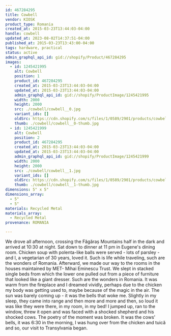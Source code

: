 ```yaml
---
id: 467284295
title: Cowbell
vendor: KIOSK
product_type: Romania
created_at: 2015-03-23T13:44:03-04:00
handle: cowbell
updated_at: 2023-08-02T14:37:51-04:00
published_at: 2015-03-23T13:43:00-04:00
tags: hardware, practical
status: active
admin_graphql_api_id: gid://shopify/Product/467284295
images:
  - id: 1245421995
    alt: Cowbell
    position: 1
    product_id: 467284295
    created_at: 2015-03-23T13:44:03-04:00
    updated_at: 2015-03-23T13:44:03-04:00
    admin_graphql_api_id: gid://shopify/ProductImage/1245421995
    width: 2000
    height: 2000
    src: ./cowbell/cowbell__0.jpg
    variant_ids: []
    oldSrc: https://cdn.shopify.com/s/files/1/0589/2901/products/cowbell_2.jpeg?v=1427132643
    thumb: ./cowbell/cowbell__0-thumb.jpg
  - id: 1245421999
    alt: Cowbell
    position: 2
    product_id: 467284295
    created_at: 2015-03-23T13:44:03-04:00
    updated_at: 2015-03-23T13:44:03-04:00
    admin_graphql_api_id: gid://shopify/ProductImage/1245421999
    width: 2000
    height: 2000
    src: ./cowbell/cowbell__1.jpg
    variant_ids: []
    oldSrc: https://cdn.shopify.com/s/files/1/0589/2901/products/cowbell.jpeg?v=1427132643
    thumb: ./cowbell/cowbell__1-thumb.jpg
dimensions: 5" x 5"
dimensions_array:
  - 5"
  - 5"
materials: Recycled Metal
materials_array:
  - Recycled Metal
provenance: ROMANIA

---
```


We drove all afternoon, crossing the Făgăraș Mountains half in the dark and arrived at 10:30 at night. Sat down to dinner at 11 pm in Eugene's dining room. Chicken soup with polenta-like balls were served \- lots of parsley \- and I, a vegetarian of 30 years, loved it. Such is life while traveling, such are the wonders of Romania. Afterward, we made our way to the rooms in the houses maintained by MET- Mihai Eminescu Trust. We slept in stacked single beds from which the lower one pulled out from a piece of furniture that looked like a giant dresser. Such are the wonders in Romania. It was warm from the fireplace and I dreamed vividly, perhaps due to the chicken my body was getting used to, maybe because of the magic in the air. The sun was barely coming up \- it was the bells that woke me. Slightly in my sleep, they came into range and then more and more and then, so loud it was like they were there, in my room, in my bed! I jumped up, ran to the window, threw it open and was faced with a shocked shepherd and his shocked cows. The poetry of the moment was broken. It was the cows' bells, it was 6:30 in the morning, I was hung over from the chicken and tuică and so, our visit to Transylvania began.